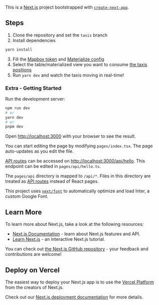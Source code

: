 This is a [Next.js](https://nextjs.org/) project bootstrapped with [`create-next-app`](https://github.com/vercel/next.js/tree/canary/packages/create-next-app).

## Steps

1. Clone the repository and set the `taxis` branch
2. Install dependencies
  ```bash
  yarn install
  ```
3. Fill the [Mapbox token](https://github.com/joacoc/materialize-nextjs-boilerplate/blob/9f13447094c9f8af382a055ca2ff97c33bc5b2e9/src/pages/index.tsx#L8) and [Materialize config](https://github.com/joacoc/materialize-nextjs-boilerplate/blob/9f13447094c9f8af382a055ca2ff97c33bc5b2e9/src/pages/index.tsx#L27)
4. Select the table/materialized view you want to consume [the taxis positions](https://github.com/joacoc/materialize-nextjs-boilerplate/blob/f77bba5f960de53625c0c1661efa904c9fa4ac98/src/pages/index.tsx#L28)
5. Run `yarn dev` and watch the taxis moving in real-time!


### Extra - Getting Started


Run the development server:

```bash
npm run dev
# or
yarn dev
# or
pnpm dev
```

Open [http://localhost:3000](http://localhost:3000) with your browser to see the result.

You can start editing the page by modifying `pages/index.tsx`. The page auto-updates as you edit the file.

[API routes](https://nextjs.org/docs/api-routes/introduction) can be accessed on [http://localhost:3000/api/hello](http://localhost:3000/api/hello). This endpoint can be edited in `pages/api/hello.ts`.

The `pages/api` directory is mapped to `/api/*`. Files in this directory are treated as [API routes](https://nextjs.org/docs/api-routes/introduction) instead of React pages.

This project uses [`next/font`](https://nextjs.org/docs/basic-features/font-optimization) to automatically optimize and load Inter, a custom Google Font.

## Learn More

To learn more about Next.js, take a look at the following resources:

- [Next.js Documentation](https://nextjs.org/docs) - learn about Next.js features and API.
- [Learn Next.js](https://nextjs.org/learn) - an interactive Next.js tutorial.

You can check out [the Next.js GitHub repository](https://github.com/vercel/next.js/) - your feedback and contributions are welcome!

## Deploy on Vercel

The easiest way to deploy your Next.js app is to use the [Vercel Platform](https://vercel.com/new?utm_medium=default-template&filter=next.js&utm_source=create-next-app&utm_campaign=create-next-app-readme) from the creators of Next.js.

Check out our [Next.js deployment documentation](https://nextjs.org/docs/deployment) for more details.
